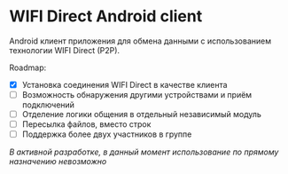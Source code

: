 # WIFI Direct Android client

Android клиент приложения для обмена данными с использованием технологии WIFI Direct (P2P).

Roadmap:
- [x] Установка соединения WIFI Direct в качестве клиента
- [ ] Возможность обнаружения другими устройствами и приём подключений
- [ ] Отделение логики общения в отдельный независимый модуль
- [ ] Пересылка файлов, вместо строк
- [ ] Поддержка более двух участников в группе

*В активной разработке, в данный момент использование по прямому назначению невозможно*
